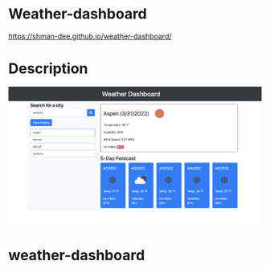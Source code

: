 # Weather-dashboard

https://shman-dee.github.io/weather-dashboard/

# Description

![Screenshot of weather dashboard](./assets/images/Screen%20Shot%202022-03-31%20at%201.44.59%20PM.png)

# weather-dashboard
